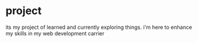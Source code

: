 # project
its my project of learned and currently exploring things.
i'm here to enhance my skills in my web development carrier
